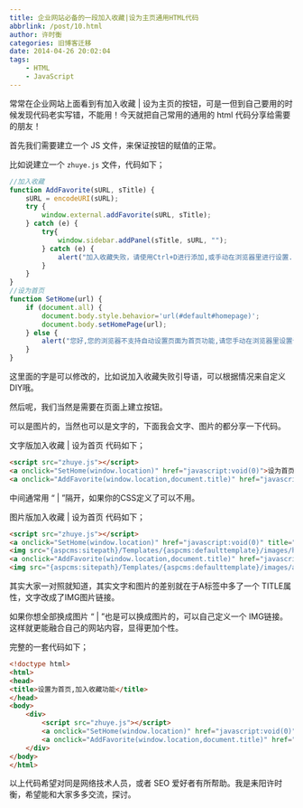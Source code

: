 ```yaml
---
title: 企业网站必备的一段加入收藏|设为主页通用HTML代码
abbrlink: /post/10.html
author: 许时衡
categories: 旧博客迁移
date: 2014-04-26 20:02:04
tags:
    - HTML
    - JavaScript
---
```


常常在企业网站上面看到有加入收藏 | 设为主页的按钮，可是一但到自己要用的时候发现代码老实写错，不能用！今天就把自己常用的通用的 html 代码分享给需要的朋友！

首先我们需要建立一个 JS 文件，来保证按钮的赋值的正常。

比如说建立一个 `zhuye.js` 文件，代码如下；

``` JavaScript
//加入收藏
function AddFavorite(sURL, sTitle) {
    sURL = encodeURI(sURL);
    try {  
        window.external.addFavorite(sURL, sTitle);  
    } catch (e) {  
        try{  
            window.sidebar.addPanel(sTitle, sURL, "");  
        } catch (e) {  
            alert("加入收藏失败，请使用Ctrl+D进行添加,或手动在浏览器里进行设置.");
        }  
    }
}
//设为首页
function SetHome(url) {
    if (document.all) {
        document.body.style.behavior='url(#default#homepage)';
        document.body.setHomePage(url);
    } else {
        alert("您好,您的浏览器不支持自动设置页面为首页功能,请您手动在浏览器里设置该页面为首页!");
    }
}
```

这里面的字是可以修改的，比如说加入收藏失败引导语，可以根据情况来自定义 DIY哦。

然后呢，我们当然是需要在页面上建立按钮。

可以是图片的，当然也可以是文字的，下面我会文字、图片的都分享一下代码。

文字版加入收藏 | 设为首页 代码如下；

``` html
<script src="zhuye.js"></script>
<a onclick="SetHome(window.location)" href="javascript:void(0)">设为首页</a> | 
<a onclick="AddFavorite(window.location,document.title)" href="javascript:void(0)">加入收藏</a>
```

中间通常用 “ | ”隔开，如果你的CSS定义了可以不用。

图片版加入收藏 | 设为首页 代码如下；

``` html
<script src="zhuye.js"></script>
<a onclick="SetHome(window.location)" href="javascript:void(0)" title="设为首页">
<img src="{aspcms:sitepath}/Templates/{aspcms:defaulttemplate}/images/home.png" /></a> | 
<a onclick="AddFavorite(window.location,document.title)" href="javascript:void(0)" title="加入收藏">
<img src="{aspcms:sitepath}/Templates/{aspcms:defaulttemplate}/images/add.png" /></a>
```

其实大家一对照就知道，其实文字和图片的差别就在于A标签中多了一个 TITLE属性，文字改成了IMG图片链接。

如果你想全部换成图片 “ | ”也是可以换成图片的，可以自己定义一个 IMG链接。这样就更能融合自己的网站内容，显得更加个性。

完整的一套代码如下；

``` html
<!doctype html>
<html>
<head>
<title>设置为首页,加入收藏功能</title>
</head> 
<body> 
    <div> 
        <script src="zhuye.js"></script>
        <a onclick="SetHome(window.location)" href="javascript:void(0)">设为首页</a> | 
        <a onclick="AddFavorite(window.location,document.title)" href="javascript:void(0)">加入收藏</a> 
    </div> 
</body>
</html>
```

以上代码希望对同是网络技术人员，或者 SEO 爱好者有所帮助。我是耒阳许时衡，希望能和大家多多交流，探讨。
